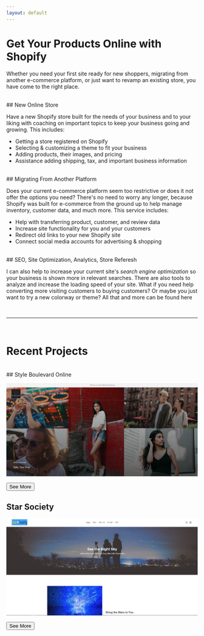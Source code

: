 ```yaml
---
layout: default
---
```


# Get Your Products Online with Shopify

<p id="subtitle">Whether you need your first site ready for new shoppers, migrating from another e-commerce platform,
 or just want to revamp an existing store, you have come to the right place.</p>
<br>
## New Online Store

Have a new Shopify store built for the needs of your business and to your liking with coaching on 
important topics to keep your business going and growing. This includes:

- Getting a store registered on Shopify
- Selecting & customizing a theme to fit your business
- Adding products, their images, and pricing
- Assistance adding shipping, tax, and important business information

<br>
## Migrating From Another Platform

Does your current e-commerce platform seem too restrictive or does it not offer the options you need?
There's no need to worry any longer, because Shopify was built for e-commerce from the ground up
to help manage inventory, customer data, and much more. This service includes:

- Help with transferring product, customer, and review data
- Increase site functionality for you and your customers
- Redirect old links to your new Shopify site
- Connect social media accounts for advertising & shopping

<br>
## SEO, Site Optimization, Analytics, Store Referesh

I can also help to increase your current site's *search engine optimization* so your business is 
shown more in relevant searches. There are also tools to analyze and increase the loading speed of your
site. What if you need help converting more visiting customers to buying customers? Or maybe you just want 
to try a new colorway or theme? All that and more can be found here

<br>
<hr>
<br>

# Recent Projects

<br>
## Style Boulevard Online

![Style Boulevard Online Home Page](/assets/images/Style%20Blvd%20Home.png)

<a href="/styleblvd.html"><button class="projects">See More</button></a>

## Star Society

![Star Society Home Page](/assets/images/Star%20Soc%20Home.png)

<a href="/starsociety.html"><button class="projects">See More</button></a>